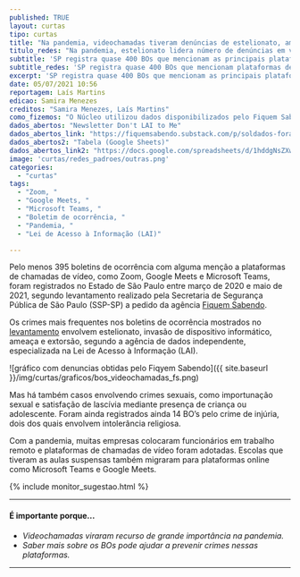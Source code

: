 ```yaml
---
published: TRUE
layout: curtas
tipo: curtas
title: "Na pandemia, videochamadas tiveram denúncias de estelionato, ameaças, extorsões e outros crimes"
titulo_redes: "Na pandemia, estelionato lidera número de denúncias em videochamadas"
subtitle: 'SP registra quase 400 BOs que mencionam as principais plataformas de chamadas de vídeo durante pandemia, segundo dados obtidos por Fiquem Sabendo'
subtitle_redes: 'SP registra quase 400 BOs que mencionam plataformas de vídeo desde março.2020'
excerpt: 'SP registra quase 400 BOs que mencionam as principais plataformas de chamadas de vídeo durante pandemia, segundo dados obtidos pelo Fiquem Sabendo'
date: 05/07/2021 10:56
reportagem: Laís Martins
edicao: Samira Menezes
creditos: "Samira Menezes, Laís Martins"
como_fizemos: "O Núcleo utilizou dados disponibilizados pelo Fiquem Sabendo."
dados_abertos: "Newsletter Don't LAI to Me"
dados_abertos_link: "https://fiquemsabendo.substack.com/p/soldados-foram-detidos-por-pedir"
dados_abertos2: "Tabela (Google Sheets)"
dados_abertos_link2: "https://docs.google.com/spreadsheets/d/1hddgNsZXwEhyL7xOnxkxWFJPjUVV2x1O2AVFrHjsYzA/edit#gid=0"
image: 'curtas/redes_padroes/outras.png'
categories:
  - "curtas"
tags:
  - "Zoom, "
  - "Google Meets, "
  - "Microsoft Teams, "
  - "Boletim de ocorrência, "
  - "Pandemia, "
  - "Lei de Acesso à Informação (LAI)"

---
```


Pelo menos 395 boletins de ocorrência com alguma menção a plataformas de chamadas de vídeo, como Zoom, Google Meets e Microsoft Teams, foram registrados no Estado de São Paulo entre março de 2020 e maio de 2021, segundo levantamento realizado pela Secretaria de Segurança Pública de São Paulo (SSP-SP) a pedido da agência [Fiquem Sabendo](https://fiquemsabendo.substack.com/p/soldados-foram-detidos-por-pedir).

Os crimes mais frequentes nos boletins de ocorrência mostrados no [levantamento](https://docs.google.com/spreadsheets/d/1hddgNsZXwEhyL7xOnxkxWFJPjUVV2x1O2AVFrHjsYzA/edit#gid=0) envolvem estelionato, invasão de dispositivo informático, ameaça e extorsão, segundo a agência de dados independente, especializada na Lei de Acesso à Informação (LAI).

![gráfico com denuncias obtidas pelo Fiqyem Sabendo]({{ site.baseurl }}/img/curtas/graficos/bos_videochamadas_fs.png)

Mas há também casos envolvendo crimes sexuais, como importunação sexual e satisfação de lascívia mediante presença de criança ou adolescente. Foram ainda registrados ainda 14 BO’s pelo crime de injúria, dois dos quais envolvem intolerância religiosa.

Com a pandemia, muitas empresas colocaram funcionários em trabalho remoto e plataformas de chamadas de vídeo foram adotadas. Escolas que tiveram as aulas suspensas também migraram para plataformas online como Microsoft Teams e Google Meets.

{% include monitor_sugestao.html %}


---

#### É importante porque...

- *Videochamadas viraram recurso de grande importância na pandemia.*
- *Saber mais sobre os BOs pode ajudar a prevenir crimes nessas plataformas.*

---
